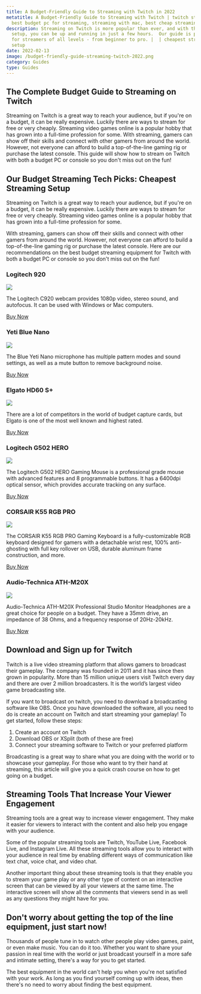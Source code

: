 ```yaml
---
title: A Budget-Friendly Guide to Streaming with Twitch in 2022
metatitle: A Budget-Friendly Guide to Streaming with Twitch | twitch streaming,
  best budget pc for streaming, streaming with mac, best cheap streaming
description: Streaming on Twitch is more popular than ever, and with the right
  setup, you can be up and running in just a few hours.  Our guide is perfect
  for streamers of all levels - from beginner to pro. |  | cheapest streaming
  setup
date: 2022-02-13
image: /budget-friendly-guide-streaming-twitch-2022.png
category: Guides
type: Guides
---
```

## The Complete Budget Guide to Streaming on Twitch

Streaming on Twitch is a great way to reach your audience, but if you're on a budget, it can be really expensive. Luckily there are ways to stream for free or very cheaply. Streaming video games online is a popular hobby that has grown into a full-time profession for some. With streaming, gamers can show off their skills and connect with other gamers from around the world. However, not everyone can afford to build a top-of-the-line gaming rig or purchase the latest console. This guide will show how to stream on Twitch with both a budget PC or console so you don't miss out on the fun!

## Our Budget Streaming Tech Picks: Cheapest Streaming Setup

Streaming on Twitch is a great way to reach your audience, but if you're on a budget, it can be really expensive. Luckily there are ways to stream for free or very cheaply. Streaming video games online is a popular hobby that has grown into a full-time profession for some. 

With streaming, gamers can show off their skills and connect with other gamers from around the world. However, not everyone can afford to build a top-of-the-line gaming rig or purchase the latest console. Here are our recommendations on the best budget streaming equipment for Twitch with both a budget PC or console so you don't miss out on the fun!

<div class="row text-center my-5">
<div class="col-lg-4">

### Logitech 920

<a href="https://www.amazon.com/Logitech-Widescreen-Calling-Recording-Desktop/dp/B006JH8T3S?keywords=logitech+c920&link_code=qs&qid=1644787861&sr=8-3&linkCode=li3&tag=minva-20&linkId=b83fe5599c23741cd537e46470b12852&language=en_US&ref_=as_li_ss_il" target="_blank"><img border="0" src="//ws-na.amazon-adsystem.com/widgets/q?_encoding=UTF8&ASIN=B006JH8T3S&Format=_SL250_&ID=AsinImage&MarketPlace=US&ServiceVersion=20070822&WS=1&tag=minva-20&language=en_US" ></a><img src="https://ir-na.amazon-adsystem.com/e/ir?t=minva-20&language=en_US&l=li3&o=1&a=B006JH8T3S" width="1" height="1" border="0" alt="" style="border:none !important; margin:0px !important;" />

The Logitech C920 webcam provides 1080p video, stereo sound, and autofocus. It can be used with Windows or Mac computers.

<a href="https://amzn.to/3sBVQ4O" class="btn btn-secondary">Buy Now</a>

</div>
<div class="col-lg-4">

### Yeti Blue Nano

<a href="https://www.amazon.com/Blue-Microphone-Podcasting-No-Latency-Monitoring/dp/B07QLNYBG9?crid=2KL0O1CSLXOKY&keywords=blue+yeti&qid=1644787995&sprefix=blue+yeti%2Caps%2C83&sr=8-5&linkCode=li3&tag=gamestreamingsetup-20&linkId=66be64268de74123829b976cc4402047&language=en_US&ref_=as_li_ss_il" target="_blank"><img border="0" src="//ws-na.amazon-adsystem.com/widgets/q?_encoding=UTF8&ASIN=B07QLNYBG9&Format=_SL250_&ID=AsinImage&MarketPlace=US&ServiceVersion=20070822&WS=1&tag=gamestreamingsetup-20&language=en_US" ></a><img src="https://ir-na.amazon-adsystem.com/e/ir?t=gamestreamingsetup-20&language=en_US&l=li3&o=1&a=B07QLNYBG9" width="1" height="1" border="0" alt="" style="border:none !important; margin:0px !important;" />

The Blue Yeti Nano microphone has multiple pattern modes and sound settings, as well as a mute button to remove background noise.

<a href="https://amzn.to/3sD99lp" class="btn btn-secondary">Buy Now</a>

</div>
<div class="col-lg-4">

### Elgato HD60 S+

<a href="https://www.amazon.com/Elgato-External-Capture-1080p60-ultra-low/dp/B07XB6VNLJ?crid=IILVR7EFPFAE&keywords=elgato+capture+card&qid=1644788163&sprefix=elgato+capture+card%2Caps%2C95&sr=8-3&linkCode=li3&tag=gamestreamingsetup-20&linkId=8899921d9881263713cf6ef9ef2db7f3&language=en_US&ref_=as_li_ss_il" target="_blank"><img border="0" src="//ws-na.amazon-adsystem.com/widgets/q?_encoding=UTF8&ASIN=B07XB6VNLJ&Format=_SL250_&ID=AsinImage&MarketPlace=US&ServiceVersion=20070822&WS=1&tag=gamestreamingsetup-20&language=en_US" ></a><img src="https://ir-na.amazon-adsystem.com/e/ir?t=gamestreamingsetup-20&language=en_US&l=li3&o=1&a=B07XB6VNLJ" width="1" height="1" border="0" alt="" style="border:none !important; margin:0px !important;" />

There are a lot of competitors in the world of budget capture cards, but Elgato is one of the most well known and highest rated.

<a href="https://amzn.to/3oKFO7C" class="btn btn-secondary">Buy Now</a>

</div>

</div>

<div class="row text-center my-5">
<div class="col-lg-4">

### Logitech G502 HERO

<a href="https://www.amazon.com/Logitech-G502-Performance-Gaming-Mouse/dp/B07GBZ4Q68?crid=2VR3OOFM044FE&keywords=logitech+g502+hero&qid=1644789108&sprefix=logitech+g502+hero%2Caps%2C76&sr=8-2&linkCode=li3&tag=gamestreamingsetup-20&linkId=cc280282b972ae603e1628ad89717e6a&language=en_US&ref_=as_li_ss_il" target="_blank"><img border="0" src="//ws-na.amazon-adsystem.com/widgets/q?_encoding=UTF8&ASIN=B07GBZ4Q68&Format=_SL250_&ID=AsinImage&MarketPlace=US&ServiceVersion=20070822&WS=1&tag=gamestreamingsetup-20&language=en_US" ></a><img src="https://ir-na.amazon-adsystem.com/e/ir?t=gamestreamingsetup-20&language=en_US&l=li3&o=1&a=B07GBZ4Q68" width="1" height="1" border="0" alt="" style="border:none !important; margin:0px !important;" />

The Logitech G502 HERO Gaming Mouse is a professional grade mouse with advanced features and 8 programmable buttons. It has a 6400dpi optical sensor, which provides accurate tracking on any surface. 

<a href="https://amzn.to/3uKxIzF" class="btn btn-secondary">Buy Now</a>

</div>
<div class="col-lg-4">

### CORSAIR K55 RGB PRO

<a href="https://www.amazon.com/CORSAIR-K55-RGB-PRO-Backlighting/dp/B08Y681W3X?crid=3L8UUUW92GJK4&keywords=gaming%2Bkeyboard%2Bcorsair&qid=1644793305&sprefix=gaming%2Bkeyboard%2Bcorsair%2Caps%2C84&sr=8-3&th=1&linkCode=li3&tag=gamestreamingsetup-20&linkId=f282cbcf10f6713fce83b6afa4318c68&language=en_US&ref_=as_li_ss_il" target="_blank"><img border="0" src="//ws-na.amazon-adsystem.com/widgets/q?_encoding=UTF8&ASIN=B08Y681W3X&Format=_SL250_&ID=AsinImage&MarketPlace=US&ServiceVersion=20070822&WS=1&tag=gamestreamingsetup-20&language=en_US" ></a><img src="https://ir-na.amazon-adsystem.com/e/ir?t=gamestreamingsetup-20&language=en_US&l=li3&o=1&a=B08Y681W3X" width="1" height="1" border="0" alt="" style="border:none !important; margin:0px !important;" />

The CORSAIR K55 RGB PRO Gaming Keyboard is a fully-customizable RGB keyboard designed for gamers with a detachable wrist rest, 100% anti-ghosting with full key rollover on USB, durable aluminum frame construction, and more.

<a href="https://amzn.to/3LzpFeM" class="btn btn-secondary">Buy Now</a>

</div>
<div class="col-lg-4">

### Audio-Technica ATH-M20X

<a href="https://www.amazon.com/Audio-Technica-ATH-M20x-Professional-Monitor-Headphones/dp/B00HVLUR18?crid=21NRP1TQM3KEI&keywords=budget+streaming+headphones&qid=1644793417&sprefix=budget+streaming+headphones%2Caps%2C64&sr=8-6&linkCode=li3&tag=gamestreamingsetup-20&linkId=264a7ab989f15d88b157461d68a5e5ef&language=en_US&ref_=as_li_ss_il" target="_blank"><img border="0" src="//ws-na.amazon-adsystem.com/widgets/q?_encoding=UTF8&ASIN=B00HVLUR18&Format=_SL250_&ID=AsinImage&MarketPlace=US&ServiceVersion=20070822&WS=1&tag=gamestreamingsetup-20&language=en_US" ></a><img src="https://ir-na.amazon-adsystem.com/e/ir?t=gamestreamingsetup-20&language=en_US&l=li3&o=1&a=B00HVLUR18" width="1" height="1" border="0" alt="" style="border:none !important; margin:0px !important;" />

Audio-Technica ATH-M20X Professional Studio Monitor Headphones are a great choice for people on a budget. They have a 35mm drive, an impedance of 38 Ohms, and a frequency response of 20Hz-20kHz.

<a href="https://amzn.to/3BhswVd" class="btn btn-secondary">Buy Now</a>

</div>
</div>

## Download and Sign up for Twitch

Twitch is a live video streaming platform that allows gamers to broadcast their gameplay. The company was founded in 2011 and it has since then grown in popularity. More than 15 million unique users visit Twitch every day and there are over 2 million broadcasters. It is the world’s largest video game broadcasting site.

If you want to broadcast on twitch, you need to download a broadcasting software like OBS. Once you have downloaded the software, all you need to do is create an account on Twitch and start streaming your gameplay! To get started, follow these steps:

1. Create an account on Twitch
2. Download OBS or XSplit (both of these are free)
3. Connect your streaming software to Twitch or your preferred platform

Broadcasting is a great way to share what you are doing with the world or to showcase your gameplay. For those who want to try their hand at streaming, this article will give you a quick crash course on how to get going on a budget.

## Streaming Tools That Increase Your Viewer Engagement

Streaming tools are a great way to increase viewer engagement. They make it easier for viewers to interact with the content and also help you engage with your audience.

Some of the popular streaming tools are Twitch, YouTube Live, Facebook Live, and Instagram Live. All these streaming tools allow you to interact with your audience in real time by enabling different ways of communication like text chat, voice chat, and video chat.

Another important thing about these streaming tools is that they enable you to stream your game play or any other type of content on an interactive screen that can be viewed by all your viewers at the same time. The interactive screen will show all the comments that viewers send in as well as any questions they might have for you.

## Don't worry about getting the top of the line equipment, just start now!

Thousands of people tune in to watch other people play video games, paint, or even make music. You can do it too. Whether you want to share your passion in real time with the world or just broadcast yourself in a more safe and intimate setting, there's a way for you to get started.

The best equipment in the world can't help you when you're not satisfied with your work. As long as you find yourself coming up with ideas, then there's no need to worry about finding the best equipment.